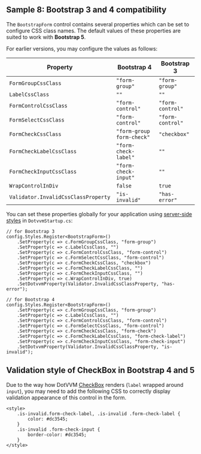 ## Sample 8: Bootstrap 3 and 4 compatibility

The `BootstrapForm` control contains several properties which can be set to configure CSS class names. The default values of these properties are suited to work with **Bootstrap 5**. 

For earlier versions, you may configure the values as follows:

| Property                              | Bootstrap 4               | Bootstrap 3       |
|---------------------------------------|---------------------------|-------------------|
| `FormGroupCssClass`                   | `"form-group"`            | `"form-group"`    |
| `LabelCssClass`                       | `""`                      | `""`              |
| `FormControlCssClass`                 | `"form-control"`          | `"form-control"`  |
| `FormSelectCssClass`                  | `"form-control"`          | `"form-control"`  |
| `FormCheckCssClass`                   | `"form-group form-check"` | `"checkbox"`      |
| `FormCheckLabelCssClass`              | `"form-check-label"`      | `""`              |
| `FormCheckInputCssClass`              | `"form-check-input"`      | `""`              |
| `WrapControlInDiv`                    | `false`                   | `true`            |
| `Validator.InvalidCssClassProperty`   | `"is-invalid"`            | `"has-error"` 	|

You can set these properties globally for your application using [server-side styles](~/pages/concepts/dothtml-markup/server-side-styles) in `DotvvmStartup.cs`:

```CSHARP
// for Bootstrap 3
config.Styles.Register<BootstrapForm>()
    .SetProperty(c => c.FormGroupCssClass, "form-group")
    .SetProperty(c => c.LabelCssClass, "")
    .SetProperty(c => c.FormControlCssClass, "form-control")
    .SetProperty(c => c.FormSelectCssClass, "form-control")
    .SetProperty(c => c.FormCheckCssClass, "checkbox")
    .SetProperty(c => c.FormCheckLabelCssClass, "")
    .SetProperty(c => c.FormCheckInputCssClass, "")
    .SetProperty(c => c.WrapControlInDiv, true)
    .SetDotvvmProperty(Validator.InvalidCssClassProperty, "has-error");

// for Bootstrap 4
config.Styles.Register<BootstrapForm>()
    .SetProperty(c => c.FormGroupCssClass, "form-group")
    .SetProperty(c => c.LabelCssClass, "")
    .SetProperty(c => c.FormControlCssClass, "form-control")
    .SetProperty(c => c.FormSelectCssClass, "form-control")
    .SetProperty(c => c.FormCheckCssClass, "form-check")
    .SetProperty(c => c.FormCheckLabelCssClass, "form-check-label")
    .SetProperty(c => c.FormCheckInputCssClass, "form-check-input")
    .SetDotvvmProperty(Validator.InvalidCssClassProperty, "is-invalid");
```

## Validation style of CheckBox in Bootstrap 4 and 5

Due to the way how DotVVM [CheckBox](~/controls/builtin/CheckBox) renders (`label` wrapped around `input`), you may need to add the following CSS to correctly display validation appearance of this control in the form.

```
<style>
    .is-invalid.form-check-label, .is-invalid .form-check-label {
        color: #dc3545;
    }
    .is-invalid .form-check-input {
        border-color: #dc3545;
    }
</style>
```